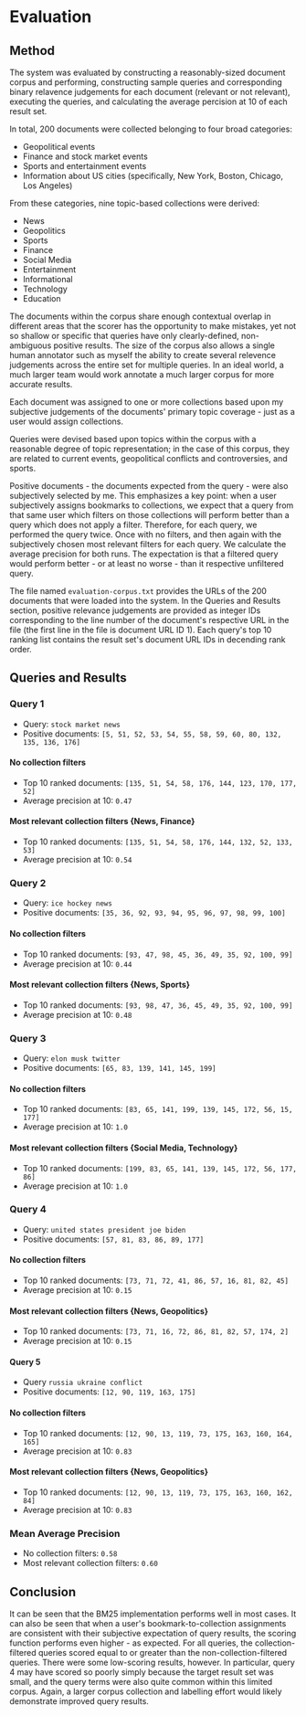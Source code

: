 # Evaluation

## Method
The system was evaluated by constructing a reasonably-sized document corpus and performing, constructing sample queries and corresponding binary relavence judgements for each document (relevant or not relevant), executing the queries, and calculating the average percision at 10 of each result set.

In total, 200 documents were collected belonging to four broad categories:
- Geopolitical events
- Finance and stock market events
- Sports and entertainment events
- Information about US cities (specifically, New York, Boston, Chicago, Los Angeles)

From these categories, nine topic-based collections were derived:
- News
- Geopolitics
- Sports
- Finance
- Social Media
- Entertainment
- Informational
- Technology
- Education

The documents within the corpus share enough contextual overlap in different areas that the scorer has the opportunity to make mistakes, yet not so shallow or specific that queries have only clearly-defined, non-ambiguous positive results. The size of the corpus also allows a single human annotator such as myself the ability to create several relevence judgements across the entire set for multiple queries. In an ideal world, a much larger team would work annotate a much larger corpus for more accurate results.

Each document was assigned to one or more collections based upon my subjective judgements of the documents' primary topic coverage - just as a user would assign collections.

Queries were devised based upon topics within the corpus with a reasonable degree of topic representation; in the case of this corpus, they are related to current events, geopolitical conflicts and controversies, and sports.

Positive documents - the documents expected from the query - were also subjectively selected by me. This emphasizes a key point: when a user subjectively assigns bookmarks to collections, we expect that a query from that same user which filters on those collections will perform better than a query which does not apply a filter. Therefore, for each query, we performed the query twice. Once with no filters, and then again with the subjectively chosen most relevant filters for each query. We calculate the average precision for both runs. The expectation is that a filtered query would perform better - or at least no worse - than it respective unfiltered query.

The file named `evaluation-corpus.txt` provides the URLs of the 200 documents that were loaded into the system. In the Queries and Results section, positive relevance judgements are provided as integer IDs corresponding to the line number of the document's respective URL in the file (the first line in the file is document URL ID 1). Each query's top 10 ranking list contains the result set's document URL IDs in decending rank order.

## Queries and Results

### Query 1
- Query: `stock market news`
- Positive documents: `[5, 51, 52, 53, 54, 55, 58, 59, 60, 80, 132, 135, 136, 176]`

#### No collection filters
- Top 10 ranked documents: `[135, 51, 54, 58, 176, 144, 123, 170, 177, 52]`
- Average precision at 10: `0.47`

#### Most relevant collection filters {News, Finance}
- Top 10 ranked documents: `[135, 51, 54, 58, 176, 144, 132, 52, 133, 53]`
- Average precision at 10: `0.54`

### Query 2
- Query: `ice hockey news`
- Positive documents: `[35, 36, 92, 93, 94, 95, 96, 97, 98, 99, 100]`

#### No collection filters
- Top 10 ranked documents: `[93, 47, 98, 45, 36, 49, 35, 92, 100, 99]`
- Average precision at 10: `0.44`

#### Most relevant collection filters {News, Sports}
- Top 10 ranked documents: `[93, 98, 47, 36, 45, 49, 35, 92, 100, 99]`
- Average precision at 10: `0.48`

### Query 3
- Query: `elon musk twitter`
- Positive documents: `[65, 83, 139, 141, 145, 199]`

#### No collection filters
- Top 10 ranked documents: `[83, 65, 141, 199, 139, 145, 172, 56, 15, 177]`
- Average precision at 10: `1.0`

#### Most relevant collection filters {Social Media, Technology}
- Top 10 ranked documents: `[199, 83, 65, 141, 139, 145, 172, 56, 177, 86]`
- Average precision at 10: `1.0`

### Query 4
- Query: `united states president joe biden`
- Positive documents: `[57, 81, 83, 86, 89, 177]`

#### No collection filters
- Top 10 ranked documents: `[73, 71, 72, 41, 86, 57, 16, 81, 82, 45]`
- Average precision at 10: `0.15`

#### Most relevant collection filters {News, Geopolitics}
- Top 10 ranked documents: `[73, 71, 16, 72, 86, 81, 82, 57, 174, 2]`
- Average precision at 10: `0.15`

#### Query 5
- Query `russia ukraine conflict`
- Positive documents: `[12, 90, 119, 163, 175]`

#### No collection filters
- Top 10 ranked documents: `[12, 90, 13, 119, 73, 175, 163, 160, 164, 165]`
- Average precision at 10: `0.83`

#### Most relevant collection filters {News, Geopolitics}
- Top 10 ranked documents: `[12, 90, 13, 119, 73, 175, 163, 160, 162, 84]`
- Average precision at 10: `0.83`

### Mean Average Precision
- No collection filters: `0.58`
- Most relevant collection filters: `0.60`

## Conclusion
It can be seen that the BM25 implementation performs well in most cases. It can also be seen that when a user's bookmark-to-collection assignments are consistent with their subjective expectation of query results, the scoring function performs even higher - as expected. For all queries, the collection-filtered queries scored equal to or greater than the non-collection-filtered queries. There were some low-scoring results, however. In particular, query 4 may have scored so poorly simply because the target result set was small, and the query terms were also quite common within this limited corpus. Again, a larger corpus collection and labelling effort would likely demonstrate improved query results.